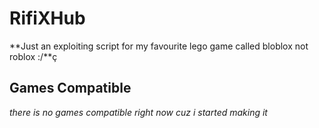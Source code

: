 # RifiXHub

**Just an exploiting script for my favourite lego game called bloblox not roblox :/**ç

## Games Compatible

*there is no games compatible right now cuz i started making it*
